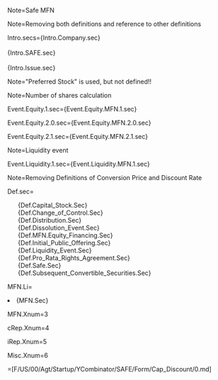 Note=Safe MFN

Note=Removing both definitions and reference to other definitions

Intro.secs={Intro.Company.sec}<br><br>{Intro.SAFE.sec}<br><br>{Intro.Issue.sec}

Note="Preferred Stock" is used, but not defined!!

Note=Number of shares calculation

Event.Equity.1.sec={Event.Equity.MFN.1.sec}

Event.Equity.2.0.sec={Event.Equity.MFN.2.0.sec}

Event.Equity.2.1.sec={Event.Equity.MFN.2.1.sec}

Note=Liquidity event

Event.Liquidity.1.sec={Event.Liquidity.MFN.1.sec}

Note=Removing Definitions of Conversion Price and Discount Rate

Def.sec=<ul type="none"><li>{Def.Capital_Stock.Sec}<li>{Def.Change_of_Control.Sec}<li>{Def.Distribution.Sec}<li>{Def.Dissolution_Event.Sec}<li>{Def.MFN.Equity_Financing.Sec}<li>{Def.Initial_Public_Offering.Sec}<li>{Def.Liquidity_Event.Sec}<li>{Def.Pro_Rata_Rights_Agreement.Sec}<li>{Def.Safe.Sec}<li>{Def.Subsequent_Convertible_Securities.Sec}</ul>

MFN.Li=<li>{MFN.Sec}

MFN.Xnum=3

cRep.Xnum=4

iRep.Xnum=5

Misc.Xnum=6

=[F/US/00/Agt/Startup/YCombinator/SAFE/Form/Cap_Discount/0.md]
